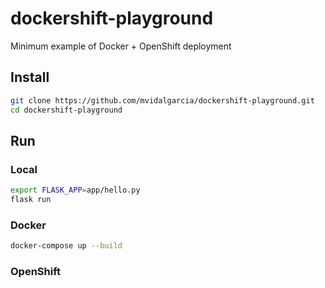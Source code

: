 # dockershift-playground
Minimum example of Docker + OpenShift deployment

## Install
```sh
git clone https://github.com/mvidalgarcia/dockershift-playground.git
cd dockershift-playground
```

## Run
### Local
```sh
export FLASK_APP=app/hello.py
flask run
```

### Docker
```sh
docker-compose up --build
```

### OpenShift
